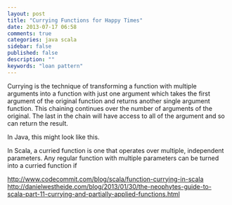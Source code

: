 ```yaml
---
layout: post
title: "Currying Functions for Happy Times"
date: 2013-07-17 06:58
comments: true
categories: java scala
sidebar: false
published: false
description: ""
keywords: "loan pattern"
---
```


Currying is the technique of transforming a function with multiple arguments into a function with just one argument which takes the first argument of the original function and returns another single argument function. This chaining continues over the number of arguments of the original. The last in the chain will have access to all of the argument and so can return the result.

In Java, this might look like this.





In Scala, a curried function is one that operates over multiple, independent parameters. Any regular function with multiple parameters can be turned into a curried function if

<!-- more -->


http://www.codecommit.com/blog/scala/function-currying-in-scala
http://danielwestheide.com/blog/2013/01/30/the-neophytes-guide-to-scala-part-11-currying-and-partially-applied-functions.html